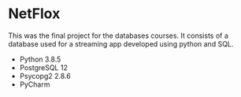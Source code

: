 # NetFlox
This was the final project for the databases courses. It consists of a database used for a streaming app developed using python and SQL.

- Python 3.8.5
- PostgreSQL 12
- Psycopg2 2.8.6
- PyCharm
